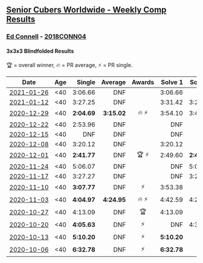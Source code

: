 <style>table {white-space: nowrap;}</style>

## [Senior Cubers Worldwide - Weekly Comp Results](/scw-comp/results/)
### [Ed Connell](README.md) - [2018CONN04](https://www.worldcubeassociation.org/persons/2018CONN04?event=333bf)
#### 3x3x3 Blindfolded Results

<span style="white-space: nowrap;">🏆 = overall winner</span>, <span style="white-space: nowrap;">🔥 = PR average</span>, <span style="white-space: nowrap;">⚡ = PR single</span>.

| Date | Age | Single | Average | Awards | Solve 1 | Solve 2 | Solve 3 | Video |
| :--: | :--: | --: | --: | :--: | --: | --: | --: | :-- |
| [2021-01-26](../../results/2021-01-26/333bf.md) | <40 | 3:06.66 | DNF |  | 3:06.66 | DNF | 4:25.52 | [Desktop](https://www.facebook.com/events/712047552829208/permalink/714503765916920) / [Mobile](https://m.facebook.com/events/712047552829208?view=permalink&id=714503765916920) |
| [2021-01-12](../../results/2021-01-12/333bf.md) | <40 | 3:27.25 | DNF |  | 3:31.42 | 3:27.25 | DNF | [Desktop](https://www.facebook.com/events/290317685967985/permalink/295258175473936) / [Mobile](https://m.facebook.com/events/290317685967985?view=permalink&id=295258175473936) |
| [2020-12-29](../../results/2020-12-29/333bf.md) | <40 | **2:04.69** | **3:15.02** | 🔥 ⚡ | 3:54.10 | 3:46.27 | **2:04.69** | [Desktop](https://www.facebook.com/events/208055800692336/permalink/210898067074776) / [Mobile](https://m.facebook.com/events/208055800692336?view=permalink&id=210898067074776) |
| [2020-12-22](../../results/2020-12-22/333bf.md) | <40 | 2:53.96 | DNF |  | DNF | DNF | 2:53.96 | [Desktop](https://www.facebook.com/events/202291541546544/permalink/206775017764863) / [Mobile](https://m.facebook.com/events/202291541546544?view=permalink&id=206775017764863) |
| [2020-12-15](../../results/2020-12-15/333bf.md) | <40 | DNF | DNF |  | DNF | DNF | DNF | [Desktop](https://www.facebook.com/events/732335260998911/permalink/735409770691460) / [Mobile](https://m.facebook.com/events/732335260998911?view=permalink&id=735409770691460) |
| [2020-12-08](../../results/2020-12-08/333bf.md) | <40 | 3:20.12 | DNF |  | 3:20.12 | DNF | DNF | [Desktop](https://www.facebook.com/events/672444916797296/permalink/675189526522835) / [Mobile](https://m.facebook.com/events/672444916797296?view=permalink&id=675189526522835) |
| [2020-12-01](../../results/2020-12-01/333bf.md) | <40 | **2:41.77** | DNF | 🏆 ⚡ | 2:49.60 | **2:41.77** | DNF | [Desktop](https://www.facebook.com/events/200499568213598/permalink/203680741228814) / [Mobile](https://m.facebook.com/events/200499568213598?view=permalink&id=203680741228814) |
| [2020-11-24](../../results/2020-11-24/333bf.md) | <40 | 5:06.07 | DNF |  | DNF | 5:06.07 | DNF | [Desktop](https://www.facebook.com/events/388171482493213/permalink/392481822062179) / [Mobile](https://m.facebook.com/events/388171482493213?view=permalink&id=392481822062179) |
| [2020-11-17](../../results/2020-11-17/333bf.md) | <40 | 3:27.27 | DNF |  | DNF | 3:27.27 | DNF | [Desktop](https://www.facebook.com/events/475710776737006/permalink/479782466329837) / [Mobile](https://m.facebook.com/events/475710776737006?view=permalink&id=479782466329837) |
| [2020-11-10](../../results/2020-11-10/333bf.md) | <40 | **3:07.77** | DNF | ⚡ | 3:53.38 | DNF | **3:07.77** | [Desktop](https://www.facebook.com/events/971009923382676/permalink/974945169655818) / [Mobile](https://m.facebook.com/events/971009923382676?view=permalink&id=974945169655818) |
| [2020-11-03](../../results/2020-11-03/333bf.md) | <40 | **4:04.97** | **4:24.95** | 🔥 ⚡ | 4:42.59 | 4:27.28 | **4:04.97** | [Desktop](https://www.facebook.com/events/2761297674142255/permalink/2765704607034895) / [Mobile](https://m.facebook.com/events/2761297674142255?view=permalink&id=2765704607034895) |
| [2020-10-27](../../results/2020-10-27/333bf.md) | <40 | 4:13.09 | DNF | 🏆 | 4:13.09 | DNF | DNF | [Desktop](https://www.facebook.com/events/376582863532396/permalink/380692919788057) / [Mobile](https://m.facebook.com/events/376582863532396?view=permalink&id=380692919788057) |
| [2020-10-20](../../results/2020-10-20/333bf.md) | <40 | **4:05.63** | DNF | ⚡ | DNF | 4:33.26 | **4:05.63** | [Desktop](https://www.facebook.com/events/365280181488304/permalink/369283274421328) / [Mobile](https://m.facebook.com/events/365280181488304?view=permalink&id=369283274421328) |
| [2020-10-13](../../results/2020-10-13/333bf.md) | <40 | **5:10.20** | DNF | ⚡ | **5:10.20** | DNF | DNF | [Desktop](https://www.facebook.com/events/773544990104744/permalink/777990912993485) / [Mobile](https://m.facebook.com/events/773544990104744?view=permalink&id=777990912993485) |
| [2020-10-06](../../results/2020-10-06/333bf.md) | <40 | **6:32.78** | DNF | ⚡ | **6:32.78** | DNS | DNS | [Desktop](https://www.facebook.com/events/1046370112467687/permalink/1051957421908956) / [Mobile](https://m.facebook.com/events/1046370112467687?view=permalink&id=1051957421908956) |


<!-- Global site tag (gtag.js) - Google Analytics -->
<script async src="https://www.googletagmanager.com/gtag/js?id=UA-86348435-3"></script>
<script>window.dataLayer = window.dataLayer || []; function gtag() {dataLayer.push(arguments);} gtag('js', new Date()); gtag('config', 'UA-86348435-3');</script>
